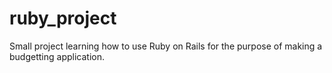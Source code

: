 # ruby_project
Small project learning how to use Ruby on Rails for the purpose of making a budgetting application. 
